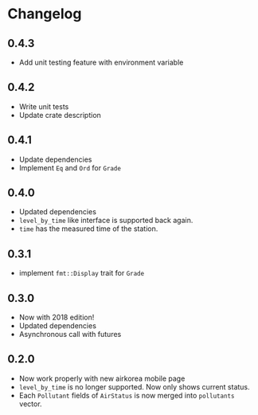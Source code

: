 # Changelog

## 0.4.3

- Add unit testing feature with environment variable

## 0.4.2

- Write unit tests
- Update crate description

## 0.4.1

- Update dependencies
- Implement `Eq` and `Ord` for `Grade`

## 0.4.0

- Updated dependencies
- `level_by_time` like interface is supported back again.
- `time` has the measured time of the station.

## 0.3.1

- implement `fmt::Display` trait for `Grade`

## 0.3.0

- Now with 2018 edition!
- Updated dependencies
- Asynchronous call with futures

## 0.2.0

- Now work properly with new airkorea mobile page
- `level_by_time` is no longer supported. Now only shows current status.
- Each `Pollutant` fields of `AirStatus` is now merged into `pollutants` vector.
